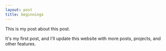 ```yaml
---
layout: post
title: beginnings
---
```


This is my post about this post.


It's my first post, and I'll update this website with more posts, projects, and other features. 